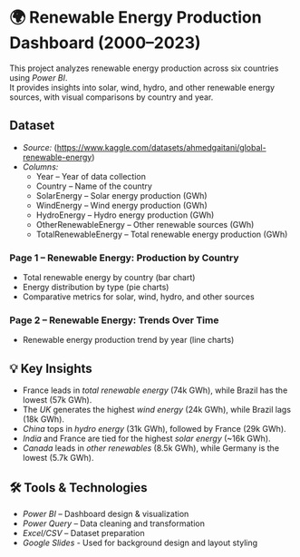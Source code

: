 # 🌍 Renewable Energy Production Dashboard (2000–2023)

This project analyzes renewable energy production across six countries using *Power BI*.  
It provides insights into solar, wind, hydro, and other renewable energy sources, with visual comparisons by country and year.  



## Dataset
- *Source:* (https://www.kaggle.com/datasets/ahmedgaitani/global-renewable-energy)
- *Columns:*
  - Year – Year of data collection  
  - Country – Name of the country  
  - SolarEnergy – Solar energy production (GWh)  
  - WindEnergy – Wind energy production (GWh)  
  - HydroEnergy – Hydro energy production (GWh)  
  - OtherRenewableEnergy – Other renewable sources (GWh)  
  - TotalRenewableEnergy – Total renewable energy production (GWh)  


### Page 1 – Renewable Energy: Production by Country
- Total renewable energy by country (bar chart)  
- Energy distribution by type (pie charts)  
- Comparative metrics for solar, wind, hydro, and other sources  


### Page 2 – Renewable Energy: Trends Over Time
- Renewable energy production trend by year (line charts) 



## 💡 Key Insights
- France leads in *total renewable energy* (74k GWh), while Brazil has the lowest (57k GWh).  
- The *UK* generates the highest *wind energy* (24k GWh), while Brazil lags (18k GWh).  
- *China* tops in *hydro energy* (31k GWh), followed by France (29k GWh).  
- *India* and France are tied for the highest *solar energy* (~16k GWh).  
- *Canada* leads in *other renewables* (8.5k GWh), while Germany is the lowest (5.7k GWh).  


## 🛠 Tools & Technologies
- *Power BI* – Dashboard design & visualization  
- *Power Query* – Data cleaning and transformation  
- *Excel/CSV* – Dataset preparation
- *Google Slides* - Used for background design and layout styling





